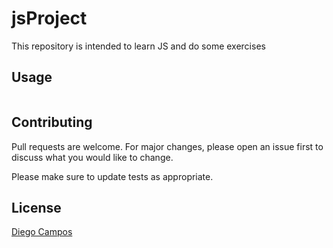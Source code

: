 # jsProject
This repository is intended to learn JS and do some exercises 

## Usage

```javaScript
```

## Contributing

Pull requests are welcome. For major changes, please open an issue first
to discuss what you would like to change.

Please make sure to update tests as appropriate.

## License

[Diego Campos](https://github.com/Fu8ionDiego)
